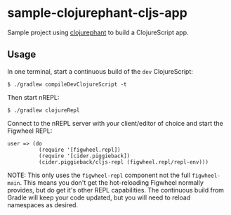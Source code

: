 # sample-clojurephant-cljs-app

Sample project using [clojurephant](https://github.com/clojurephant) to build a ClojureScript app.

## Usage

In one terminal, start a continuous build of the `dev` ClojureScript:

    $ ./gradlew compileDevClojureScript -t

Then start nREPL:

    $ ./gradlew clojureRepl

Connect to the nREPL server with your client/editor of choice and start the Figwheel REPL:

    user => (do
              (require '[figwheel.repl])
              (require '[cider.piggieback])
              (cider.piggieback/cljs-repl (figwheel.repl/repl-env)))

NOTE: This only uses the `figwheel-repl` component not the full `figwheel-main`. This means you don't get the hot-reloading Figwheel normally provides, but do get it's other REPL capabilities. The continuous build from Gradle will keep your code updated, but you will need to reload namespaces as desired.
